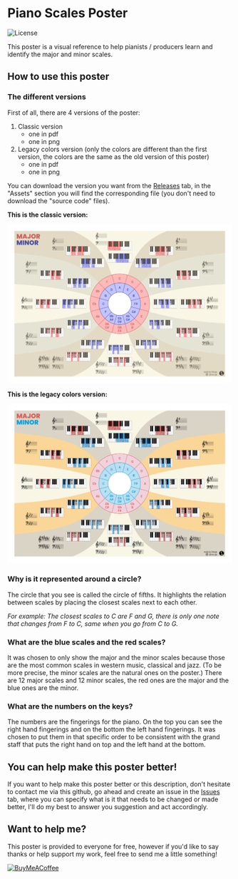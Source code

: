 # Piano Scales Poster
![License](https://img.shields.io/static/v1?label=license&message=CC-BY-NC-ND-4.0&color=green)

This poster is a visual reference to help pianists / producers learn and identify the major and minor scales.

## How to use this poster
### The different versions
First of all, there are 4 versions of the poster:
1. Classic version
    - one in pdf
    - one in png
2. Legacy colors version (only the colors are different than the first version, the colors are the same as the old version of this poster)
    - one in pdf
    - one in png

You can download the version you want from the [Releases](https://github.com/0ranga/piano-scales/releases) tab, in the "Assets" section you will find the corresponding file (you don't need to download the "source code" files).


**This is the classic version:**

![alt text](Piano-Scales.png)

**This is the legacy colors version:**

![alt text](Piano-Scales_legacy-colors.png)

### Why is it represented around a circle?
The circle that you see is called the circle of fifths. It highlights the relation between scales by placing the closest scales next to each other.

*For example: The closest scales to C are F and G, there is only one note that changes from F to C, same when you go from C to G.*

### What are the blue scales and the red scales?
It was chosen to only show the major and the minor scales because those are the most common scales in western music, classical and jazz. (To be more precise, the minor scales are the natural ones on the poster.)
There are 12 major scales and 12 minor scales, the red ones are the major and the blue ones are the minor.

### What are the numbers on the keys?
The numbers are the fingerings for the piano. On the top you can see the right hand fingerings and on the bottom the left hand fingerings. It was chosen to put them in that specific order to be consistent with the grand staff that puts the right hand on top and the left hand at the bottom.

## You can help make this poster better!
If you want to help make this poster better or this description, don't hesitate to contact me via this github, go ahead and create an issue in the [Issues](https://github.com/0ranga/piano-scales/issues) tab, where you can specify what is it that needs to be changed or made better, I'll do my best to answer you suggestion and act accordingly.

## Want to help me?
This poster is provided to everyone for free, however if you'd like to say thanks or help support my work, feel free to send me a little something!

[<img src="https://cdn.buymeacoffee.com/buttons/v2/default-yellow.png" alt="BuyMeACoffee" width="100">](https://www.buymeacoffee.com/oranga)